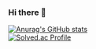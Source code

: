 ### Hi there 👋
[![Anurag's GitHub stats](https://github-readme-stats.vercel.app/api?username=yechanissm)](https://github.com/anuraghazra/github-readme-stats)  
[![Solved.ac Profile](http://mazassumnida.wtf/api/v2/generate_badge?boj=dldpcks345)](https://solved.ac/dldpcks345/)

